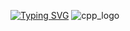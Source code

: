 [![Typing SVG](https://readme-typing-svg.demolab.com?font=Fira+Code&pause=1000&color=1B791A&multiline=true&width=540&height=60&lines=Hello%2C+I'm+Ivo+Sokoloski;A+student+of+Computer+Science+and+Engineering)](https://git.io/typing-svg)
![cpp_logo](https://github.com/user-attachments/assets/3edf57f0-01ff-4a1d-b359-8514aef99392)
